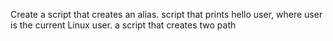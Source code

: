 Create a script that creates an alias.
 script that prints hello user, where user is the current Linux user.
a script that creates two path
